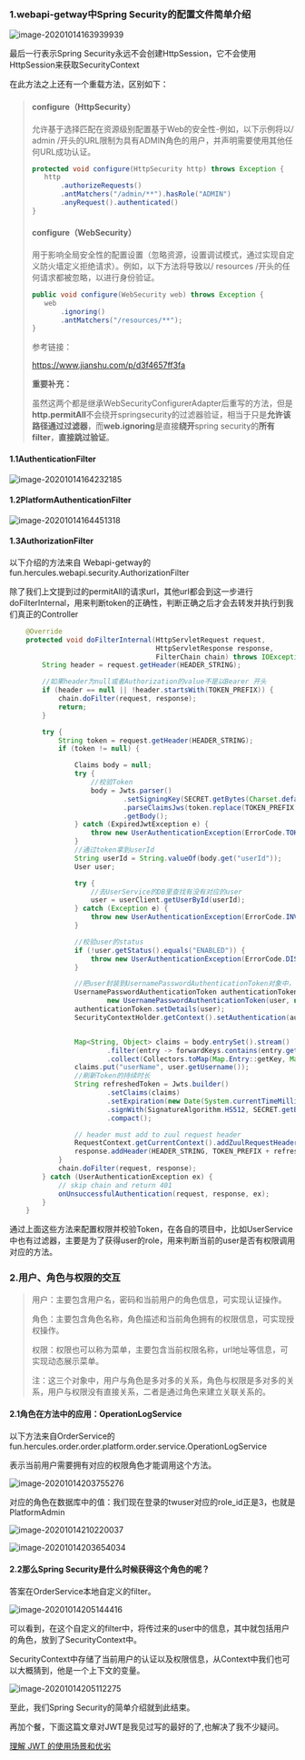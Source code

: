 ### 1.webapi-getway中Spring Security的配置文件简单介绍

![image-20201014163939939](https://i.loli.net/2020/10/14/sPyimrO56YX8Mtp.png)





最后一行表示Spring Security永远不会创建HttpSession，它不会使用HttpSession来获取SecurityContext

在此方法之上还有一个重载方法，区别如下：

>#### configure（HttpSecurity）
>
>允许基于选择匹配在资源级别配置基于Web的安全性-例如，以下示例将以/ admin /开头的URL限制为具有ADMIN角色的用户，并声明需要使用其他任何URL成功认证。
>
>```java
>protected void configure(HttpSecurity http) throws Exception {
>    http
>        .authorizeRequests()
>        .antMatchers("/admin/**").hasRole("ADMIN")
>        .anyRequest().authenticated()
>}
>```
>
>#### configure（WebSecurity）
>
>用于影响全局安全性的配置设置（忽略资源，设置调试模式，通过实现自定义防火墙定义拒绝请求）。例如，以下方法将导致以/ resources /开头的任何请求都被忽略，以进行身份验证。
>
>```java
>public void configure(WebSecurity web) throws Exception {
>    web
>        .ignoring()
>        .antMatchers("/resources/**");
>}
>```
>
>参考链接：
>
>https://www.jianshu.com/p/d3f4657ff3fa
>
>**重要补充：**
>
>虽然这两个都是继承WebSecurityConfigurerAdapter后重写的方法，但是**http.permitAll**不会绕开springsecurity的过滤器验证，相当于只是**允许该路径通过过滤器**，而**web.ignoring**是直接**绕开**spring security的**所有filter**，**直接跳过验证**。



#### 1.1AuthenticationFilter



![image-20201014164232185](https://i.loli.net/2020/10/14/1xQVKNuEcJhWpC3.png)

#### 1.2PlatformAuthenticationFilter

![image-20201014164451318](https://i.loli.net/2020/10/14/GHmvUgMLSXq5kOf.png)



#### 1.3AuthorizationFilter

以下介绍的方法来自 Webapi-getway的fun.hercules.webapi.security.AuthorizationFilter

除了我们上文提到过的permitAll的请求url，其他url都会到这一步进行doFilterInternal，用来判断token的正确性，判断正确之后才会去转发并执行到我们真正的Controller

```java
    @Override
    protected void doFilterInternal(HttpServletRequest request,
                                    HttpServletResponse response,
                                    FilterChain chain) throws IOException, ServletException {
        String header = request.getHeader(HEADER_STRING);

        //如果header为null或者Authorization的value不是以Bearer 开头
        if (header == null || !header.startsWith(TOKEN_PREFIX)) {
            chain.doFilter(request, response);
            return;
        }

        try {
            String token = request.getHeader(HEADER_STRING);
            if (token != null) {

                Claims body = null;
                try {
                    //校验Token
                    body = Jwts.parser()
                            .setSigningKey(SECRET.getBytes(Charset.defaultCharset()))
                            .parseClaimsJws(token.replace(TOKEN_PREFIX, ""))
                            .getBody();
                } catch (ExpiredJwtException e) {
                    throw new UserAuthenticationException(ErrorCode.TOKEN_EXPIRED);
                }
                //通过token拿到userId
                String userId = String.valueOf(body.get("userId"));
                User user;

                try {
                    //去UserService的DB里查找有没有对应的user
                    user = userClient.getUserById(userId);
                } catch (Exception e) {
                    throw new UserAuthenticationException(ErrorCode.INVALID_USER);
                }

                //校验user的status
                if (!user.getStatus().equals("ENABLED")) {
                    throw new UserAuthenticationException(ErrorCode.DISABLED_STATUS);
                }

                //把user封装到UsernamePasswordAuthenticationToken对象中，再赋给authentication
                UsernamePasswordAuthenticationToken authenticationToken =
                        new UsernamePasswordAuthenticationToken(user, null, new ArrayList<>());
                authenticationToken.setDetails(user);
                SecurityContextHolder.getContext().setAuthentication(authenticationToken);


                Map<String, Object> claims = body.entrySet().stream()
                        .filter(entry -> forwardKeys.contains(entry.getKey()))
                        .collect(Collectors.toMap(Map.Entry::getKey, Map.Entry::getValue));
                claims.put("userName", user.getUsername());
                //刷新Token的持续时长
                String refreshedToken = Jwts.builder()
                        .setClaims(claims)
                        .setExpiration(new Date(System.currentTimeMillis() + EXPIRATION_TIME))
                        .signWith(SignatureAlgorithm.HS512, SECRET.getBytes(Charset.defaultCharset()))
                        .compact();

                // header must add to zuul request header
                RequestContext.getCurrentContext().addZuulRequestHeader(HEADER_STRING, TOKEN_PREFIX + refreshedToken);
                response.addHeader(HEADER_STRING, TOKEN_PREFIX + refreshedToken);
            }
            chain.doFilter(request, response);
        } catch (UserAuthenticationException ex) {
            // skip chain and return 401
            onUnsuccessfulAuthentication(request, response, ex);
        }
    }
```

通过上面这些方法来配置权限并校验Token，在各自的项目中，比如UserService中也有过滤器，主要是为了获得user的role，用来判断当前的user是否有权限调用对应的方法。

### 2.用户、角色与权限的交互



> 用户：主要包含用户名，密码和当前用户的角色信息，可实现认证操作。
>
> 角色：主要包含角色名称，角色描述和当前角色拥有的权限信息，可实现授权操作。
>
> 权限：权限也可以称为菜单，主要包含当前权限名称，url地址等信息，可实现动态展示菜单。
>
> 注：这三个对象中，用户与角色是多对多的关系，角色与权限是多对多的关系，用户与权限没有直接关系，二者是通过角色来建立关联关系的。

#### 2.1角色在方法中的应用：OperationLogService

以下方法来自OrderService的 fun.hercules.order.order.platform.order.service.OperationLogService

表示当前用户需要拥有对应的权限角色才能调用这个方法。

![image-20201014203755276](https://i.loli.net/2020/10/14/i7bKCS9zjM6oOcy.png)

对应的角色在数据库中的值：我们现在登录的twuser对应的role_id正是3，也就是PlatformAdmin

![image-20201014210220037](https://i.loli.net/2020/10/14/scpLnKYv4WrkXDd.png)

![image-20201014203654034](https://i.loli.net/2020/10/14/styrHEBJFacXfl5.png)



#### 2.2那么Spring Security是什么时候获得这个角色的呢？

答案在OrderService本地自定义的filter。

![image-20201014205144416](https://i.loli.net/2020/10/14/JIzKyuAehYRLdGZ.png)

可以看到，在这个自定义的filter中，将传过来的user中的信息，其中就包括用户的角色，放到了SecurityContext中。

SecurityContext中存储了当前用户的认证以及权限信息，从Context中我们也可以大概猜到，他是一个上下文的变量。

![image-20201014205112275](https://i.loli.net/2020/10/14/e6nTOsLVMIwm4xN.png)

至此，我们Spring Security的简单介绍就到此结束。



再加个餐，下面这篇文章对JWT是我见过写的最好的了,也解决了我不少疑问。

[理解 JWT 的使用场景和优劣](https://www.cnkirito.moe/jwt-learn-3/)